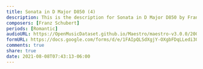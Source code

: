 ```yaml
---
title: Sonata in D Major D850 (4)
description: This is the description for Sonata in D Major D850 by Franz Schubert
composers: [Franz Schubert]
periods: [Romantic]
audioURL: https://OpenMusicDataset.github.io/Maestro/maestro-v3.0.0/2004/MIDI-Unprocessed_XP_15_R2_2004_01_ORIG_MID--AUDIO_15_R2_2004_04_Track04_wav.midi
formURL: https://docs.google.com/forms/d/e/1FAIpQLSdXgjY-OXgbFDqLLedi30uLHy1i8WdfmFoKy69fIEnZdRgpZg/viewform
comments: true
share: true
date: 2021-08-08T07:43:13-06:00
---
```

